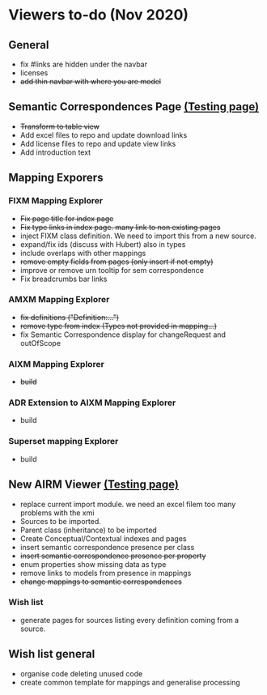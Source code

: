 # Viewers to-do (Nov 2020)

## General

* fix #links are hidden under the navbar
* licenses
* ~~add thin navbar with where you are model~~

## Semantic Correspondences Page [(Testing page)](https://fgraciani.github.io/connectedbyairm/developers/semantic-correspondences.html)

* ~~Transform to table view~~
* Add excel files to repo and update download links
* Add license files to repo and update view links
* Add introduction text

## Mapping Exporers

### FIXM Mapping Explorer

* ~~Fix page title for index page~~
* ~~Fix type links in index page. many link to non existing pages~~
* inject FIXM class definition. We need to import this from a new source.
* expand/fix ids (discuss with Hubert) also in types
* include overlaps with other mappings
* ~~remove empty fields from pages (only insert if not empty)~~
* improve or remove urn tooltip for sem correspondence
* Fix breadcrumbs bar links

### AMXM Mapping Explorer

* ~~fix definitions ("Definition:...")~~
* ~~remove type from index (Types not provided in mapping...)~~
* fix Semantic Correspondence display for changeRequest and outOfScope

### AIXM Mapping Explorer

* ~~build~~

### ADR Extension to AIXM Mapping Explorer

* build

### Superset mapping Explorer

* build

## New AIRM Viewer [(Testing page)](https://fgraciani.github.io/connectedbyairm/advanced-viewer/1.0.0/logical-model.html)

* replace current import module. we need an excel filem too many problems with the xmi
* Sources to be imported.
* Parent class (inheritance) to be imported
* Create Conceptual/Contextual indexes and pages
* insert semantic correspondence presence per class
* ~~insert semantic correspondence presence per property~~
* enum properties show missing data as type
* remove links to models from presence in mappings
* ~~change mappings to semantic correspondences~~

### Wish list

* generate pages for sources listing every definition coming from a source.

## Wish list general

* organise code deleting unused code
* create common template for mappings and generalise processing

